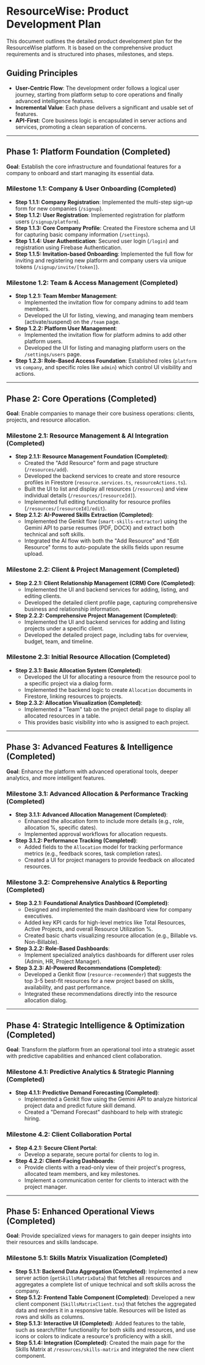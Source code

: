 # ResourceWise: Product Development Plan

This document outlines the detailed product development plan for the ResourceWise platform. It is based on the comprehensive product requirements and is structured into phases, milestones, and steps.

## Guiding Principles

- **User-Centric Flow**: The development order follows a logical user journey, starting from platform setup to core operations and finally advanced intelligence features.
- **Incremental Value**: Each phase delivers a significant and usable set of features.
- **API-First**: Core business logic is encapsulated in server actions and services, promoting a clean separation of concerns.

---

## Phase 1: Platform Foundation (Completed)

**Goal**: Establish the core infrastructure and foundational features for a company to onboard and start managing its essential data.

### Milestone 1.1: Company & User Onboarding (Completed)

- **Step 1.1.1: Company Registration**: Implemented the multi-step sign-up form for new companies (`/signup`).
- **Step 1.1.2: User Registration**: Implemented registration for platform users (`/signup/platform`).
- **Step 1.1.3: Core Company Profile**: Created the Firestore schema and UI for capturing basic company information (`/settings`).
- **Step 1.1.4: User Authentication**: Secured user login (`/login`) and registration using Firebase Authentication.
- **Step 1.1.5: Invitation-based Onboarding**: Implemented the full flow for inviting and registering new platform and company users via unique tokens (`/signup/invite/[token]`).

### Milestone 1.2: Team & Access Management (Completed)

- **Step 1.2.1: Team Member Management**:
  - Implemented the invitation flow for company admins to add team members.
  - Developed the UI for listing, viewing, and managing team members (activate/suspend) on the `/team` page.
- **Step 1.2.2: Platform User Management**:
  - Implemented the invitation flow for platform admins to add other platform users.
  - Developed the UI for listing and managing platform users on the `/settings/users` page.
- **Step 1.2.3: Role-Based Access Foundation**: Established roles (`platform` vs `company`, and specific roles like `admin`) which control UI visibility and actions.

---

## Phase 2: Core Operations (Completed)

**Goal**: Enable companies to manage their core business operations: clients, projects, and resource allocation.

### Milestone 2.1: Resource Management & AI Integration (Completed)

- **Step 2.1.1: Resource Management Foundation (Completed)**:
  - Created the "Add Resource" form and page structure (`/resources/add`).
  - Developed the backend services to create and store resource profiles in Firestore (`resource.services.ts`, `resourceActions.ts`).
  - Built the UI to list and display all resources (`/resources`) and view individual details (`/resources/[resourceId]`).
  - Implemented full editing functionality for resource profiles (`/resources/[resourceId]/edit`).
- **Step 2.1.2: AI-Powered Skills Extraction (Completed)**:
  - Implemented the Genkit flow (`smart-skills-extractor`) using the Gemini API to parse resumes (PDF, DOCX) and extract both technical and soft skills.
  - Integrated the AI flow with both the "Add Resource" and "Edit Resource" forms to auto-populate the skills fields upon resume upload.

### Milestone 2.2: Client & Project Management (Completed)

- **Step 2.2.1: Client Relationship Management (CRM) Core (Completed)**:
  - Implemented the UI and backend services for adding, listing, and editing clients.
  - Developed the detailed client profile page, capturing comprehensive business and relationship information.
- **Step 2.2.2: Comprehensive Project Management (Completed)**:
  - Implemented the UI and backend services for adding and listing projects under a specific client.
  - Developed the detailed project page, including tabs for overview, budget, team, and timeline.

### Milestone 2.3: Initial Resource Allocation (Completed)

- **Step 2.3.1: Basic Allocation System (Completed)**:
  - Developed the UI for allocating a resource from the resource pool to a specific project via a dialog form.
  - Implemented the backend logic to create `Allocation` documents in Firestore, linking resources to projects.
- **Step 2.3.2: Allocation Visualization (Completed)**:
  - Implemented a "Team" tab on the project detail page to display all allocated resources in a table.
  - This provides basic visibility into who is assigned to each project.

---

## Phase 3: Advanced Features & Intelligence (Completed)

**Goal**: Enhance the platform with advanced operational tools, deeper analytics, and more intelligent features.

### Milestone 3.1: Advanced Allocation & Performance Tracking (Completed)

- **Step 3.1.1: Advanced Allocation Management (Completed)**:
  - Enhanced the allocation form to include more details (e.g., role, allocation %, specific dates).
  - Implemented approval workflows for allocation requests.
- **Step 3.1.2: Performance Tracking (Completed)**:
  - Added fields to the `Allocation` model for tracking performance metrics (e.g., feedback scores, task completion rates).
  - Created a UI for project managers to provide feedback on allocated resources.

### Milestone 3.2: Comprehensive Analytics & Reporting (Completed)

- **Step 3.2.1: Foundational Analytics Dashboard (Completed)**:
  - Designed and implemented the main dashboard view for company executives.
  - Added key KPI cards for high-level metrics like Total Resources, Active Projects, and overall Resource Utilization %.
  - Created basic charts visualizing resource allocation (e.g., Billable vs. Non-Billable).
- **Step 3.2.2: Role-Based Dashboards**:
  - Implement specialized analytics dashboards for different user roles (Admin, HR, Project Manager).
- **Step 3.2.3: AI-Powered Recommendations (Completed)**:
  - Developed a Genkit flow (`resource-recommender`) that suggests the top 3-5 best-fit resources for a new project based on skills, availability, and past performance.
  - Integrated these recommendations directly into the resource allocation dialog.

---

## Phase 4: Strategic Intelligence & Optimization (Completed)

**Goal**: Transform the platform from an operational tool into a strategic asset with predictive capabilities and enhanced client collaboration.

### Milestone 4.1: Predictive Analytics & Strategic Planning (Completed)

- **Step 4.1.1: Predictive Demand Forecasting (Completed)**:
  - Implemented a Genkit flow using the Gemini API to analyze historical project data and predict future skill demand.
  - Created a "Demand Forecast" dashboard to help with strategic hiring.

### Milestone 4.2: Client Collaboration Portal

- **Step 4.2.1: Secure Client Portal**:
  - Develop a separate, secure portal for clients to log in.
- **Step 4.2.2: Client-Facing Dashboards**:
  - Provide clients with a read-only view of their project's progress, allocated team members, and key milestones.
  - Implement a communication center for clients to interact with the project manager.

---

## Phase 5: Enhanced Operational Views (Completed)

**Goal**: Provide specialized views for managers to gain deeper insights into their resources and skills landscape.

### Milestone 5.1: Skills Matrix Visualization (Completed)

- **Step 5.1.1: Backend Data Aggregation (Completed)**: Implemented a new server action (`getSkillsMatrixData`) that fetches all resources and aggregates a complete list of unique technical and soft skills across the company.
- **Step 5.1.2: Frontend Table Component (Completed)**: Developed a new client component (`SkillsMatrixClient.tsx`) that fetches the aggregated data and renders it in a responsive table. Resources will be listed as rows and skills as columns.
- **Step 5.1.3: Interactive UI (Completed)**: Added features to the table, such as search/filter functionality for both skills and resources, and use icons or colors to indicate a resource's proficiency with a skill.
- **Step 5.1.4: Integration (Completed)**: Created the main page for the Skills Matrix at `/resources/skills-matrix` and integrated the new client component.
